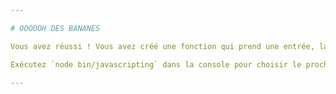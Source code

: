 ```yaml
---

# OOOOOH DES BANANES

Vous avez réussi ! Vous avez créé une fonction qui prend une entrée, la traite et renvoie une sortie.

Exécutez `node bin/javascripting` dans la console pour choisir le prochain défi.

---
```

